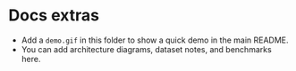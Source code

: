 # Docs extras

- Add a `demo.gif` in this folder to show a quick demo in the main README.
- You can add architecture diagrams, dataset notes, and benchmarks here.
